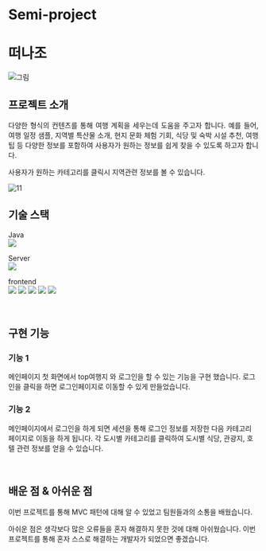 # Semi-project 
# 떠나조

<p align="center">
  
 ![그림](https://github.com/rjswh0503/Travel_Jaeheon/assets/141482043/9264ced4-5860-4981-bdb6-85d72c1d34f5)

</p>



## 프로젝트 소개

<p align="justify">
다양한 형식의 컨텐츠를 통해 여행 계획을 세우는데 도움을 주고자 합니다. 예를 들어, 여행 일정 샘플, 지역별 특산물 소개, 현지 문화 체험 기회, 식당 및 숙박 시설 추천, 여행 팁 등 다양한 정보를 포함하여 사용자가 원하는 정보를 쉽게 찾을 수 있도록 하고자 합니다.

  사용자가 원하는 카테고리를 클릭시 지역관련 정보를 볼 수 있습니다.
</p>

<p align="center">
  
![11](https://github.com/rjswh0503/Travel_Jaeheon/assets/141482043/9d93b9ee-32f7-4dfe-b0f0-aeb13bb551aa)
</p>


## 기술 스택

Java <br>
<img src="https://img.shields.io/badge/java-007396?style=for-the-badge&logo=java&logoColor=white">

Server<br> 
<img src="https://img.shields.io/badge/apache tomcat-F8DC75?style=for-the-badge&logo=apachetomcat&logoColor=black">


frontend <br>
<img src="https://img.shields.io/badge/html5-E34F26?style=for-the-badge&logo=html5&logoColor=white">
<img src="https://img.shields.io/badge/css-1572B6?style=for-the-badge&logo=css3&logoColor=white">
<img src="https://img.shields.io/badge/javascript-F7DF1E?style=for-the-badge&logo=javascript&logoColor=black">
<img src="https://img.shields.io/badge/jquery-0769AD?style=for-the-badge&logo=jquery&logoColor=white">
<img src="https://img.shields.io/badge/Bootstrap-7952B3?style=for-the-badge&logo=Bootstrap&logoColor=white"> 



<br>

## 구현 기능

### 기능 1
메인페이지 첫 화면에서 top여행지 와 로그인을 할 수 있는 기능을 구현 했습니다.
로그인을 클릭을 하면 로그인페이지로 이동할 수 있게 만들었습니다.

### 기능 2
메인페이지에서 로그인을 하게 되면 세션을 통해 로그인 정보를 저장한 다음 카테고리 페이지로 이동을 하게 됩니다.
각 도시별 카테고리를 클릭하여 도시별 식당, 관광지, 호텔 관련 정보를 얻을 수 있습니다.

<br>

## 배운 점 & 아쉬운 점

<p align="justify">
이번 프로젝트를 통해 MVC 패턴에 대해  알 수 있었고 팀원들과의 소통을 배웠습니다.
</p>

아쉬운 점은 생각보다 많은 오류들을 혼자 해결하지 못한 것에 대해 아쉬웠습니다. 
이번 프로젝트를 통해 혼자 스스로 해결하는 개발자가 되었으면 좋겠습니다.
<br>

